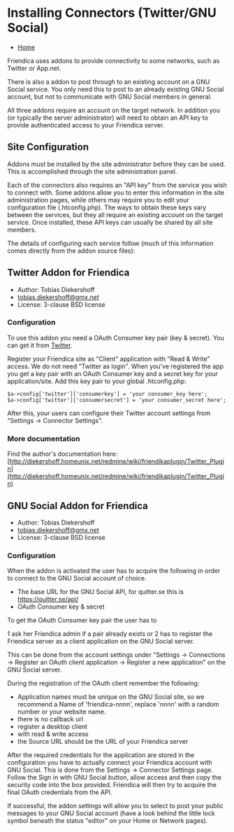 Installing Connectors (Twitter/GNU Social)
==================================================

* [Home](help)


Friendica uses addons to provide connectivity to some networks, such as Twitter or App.net. 

There is also a addon to post through to an existing account on a GNU Social service.
You only need this to post to an already existing GNU Social account, but not to communicate with GNU Social members in general.

All three addons require an account on the target network.
In addition you (or typically the server administrator) will need to obtain an API key to provide authenticated access to your Friendica server.

Site Configuration
---

Addons must be installed by the site administrator before they can be used.
This is accomplished through the site administration panel.

Each of the connectors also requires an "API key" from the service you wish to connect with.
Some addons allow you to enter this information in the site administration pages, while others may require you to edit your configuration file (.htconfig.php).
The ways to obtain these keys vary between the services, but they all require an existing account on the target service.
Once installed, these API keys can usually be shared by all site members.

The details of configuring each service follow (much of this information comes directly from the addon source files):

Twitter Addon for Friendica
---

* Author: Tobias Diekershoff
* tobias.diekershoff@gmx.net
* License: 3-clause BSD license

### Configuration
To use this addon you need a OAuth Consumer key pair (key & secret).
You can get it from [Twitter](https://twitter.com/apps).

Register your Friendica site as "Client" application with "Read & Write" access.
We do not need "Twitter as login".
When you've registered the app you get a key pair with an OAuth Consumer key and a secret key for your application/site.
Add this key pair to your global .htconfig.php:

	$a->config['twitter']['consumerkey'] = 'your consumer_key here';
	$a->config['twitter']['consumersecret'] = 'your consumer_secret here';

After this, your users can configure their Twitter account settings from "Settings -> Connector Settings".

### More documentation

Find the author's documentation here: [http://diekershoff.homeunix.net/redmine/wiki/friendikaplugin/Twitter_Plugin](http://diekershoff.homeunix.net/redmine/wiki/friendikaplugin/Twitter_Plugin)


GNU Social Addon for Friendica
---

* Author: Tobias Diekershoff
* tobias.diekershoff@gmx.net
* License: 3-clause BSD license

### Configuration

When the addon is activated the user has to acquire the following in order to connect to the GNU Social account of choice.

* The base URL for the GNU Social API, for quitter.se this is https://quitter.se/api/
* OAuth Consumer key & secret

To get the OAuth Consumer key pair the user has to

1 ask her Friendica admin if a pair already exists or 
2 has to register the Friendica server as a client application on the GNU Social server. 

This can be done from the account settings under "Settings -> Connections -> Register an OAuth client application -> Register a new application" on the GNU Social server.

During the registration of the OAuth client remember the following:

* Application names must be unique on the GNU Social site, so we recommend a Name of 'friendica-nnnn', replace 'nnnn' with a random number or your website name.
* there is no callback url
* register a desktop client
* with read & write access
* the Source URL should be the URL of your Friendica server

After the required credentials for the application are stored in the configuration you have to actually connect your Friendica account with GNU Social.
This is done from the Settings -> Connector Settings page.
Follow the Sign in with GNU Social button, allow access and then copy the security code into the box provided.
Friendica will then try to acquire the final OAuth credentials from the API. 

If successful, the addon settings will allow you to select to post your public messages to your GNU Social account (have a look behind the little lock symbol beneath the status "editor" on your Home or Network pages).
